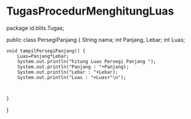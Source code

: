 TugasProcedurMenghitungLuas
===========================

package id.blits.Tugas;

public class PersegiPanjang {
    String nama;
    int Panjang, Lebar;
    int Luas;
    
    void tampilPersegiPanjang() {
        Luas=Panjang*Lebar;
        System.out.println("hitung Luas Persegi Panjang ");
        System.out.println("Panjang : "+Panjang);
        System.out.println("Lebar : "+Lebar);
        System.out.println("Luas : "+Luas+"\n");



    }
    
}
